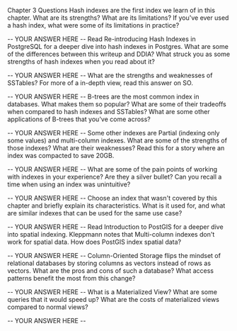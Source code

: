 Chapter 3 Questions
Hash indexes are the first index we learn of in this chapter. What are its strengths? What are its limitations? If you've ever used a hash index, what were some of its limitations in practice?

-- YOUR ANSWER HERE --
Read Re-introducing Hash Indexes in PostgreSQL for a deeper dive into hash indexes in Postgres. What are some of the differences between this writeup and DDIA? What struck you as some strengths of hash indexes when you read about it?

-- YOUR ANSWER HERE --
What are the strengths and weaknesses of SSTables? For more of a in-depth view, read this answer on SO.

-- YOUR ANSWER HERE --
B-trees are the most common index in databases. What makes them so popular? What are some of their tradeoffs when compared to hash indexes and SSTables? What are some other applications of B-trees that you've come across?

-- YOUR ANSWER HERE --
Some other indexes are Partial (indexing only some values) and multi-column indexes. What are some of the strengths of those indexes? What are their weaknesses? Read this for a story where an index was compacted to save 20GB.

-- YOUR ANSWER HERE --
What are some of the pain points of working with indexes in your experience? Are they a silver bullet? Can you recall a time when using an index was unintuitive?

-- YOUR ANSWER HERE --
Choose an index that wasn't covered by this chapter and briefly explain its characteristics. What is it used for, and what are similar indexes that can be used for the same use case?

-- YOUR ANSWER HERE --
Read Introduction to PostGIS for a deeper dive into spatial indexing. Kleppmann notes that Multi-column indexes don't work for spatial data. How does PostGIS index spatial data?

-- YOUR ANSWER HERE --
Column-Oriented Storage flips the mindset of relational databases by storing columns as vectors instead of rows as vectors. What are the pros and cons of such a database? What access patterns benefit the most from this change?

-- YOUR ANSWER HERE --
What is a Materialized View? What are some queries that it would speed up? What are the costs of materialized views compared to normal views?

-- YOUR ANSWER HERE --
